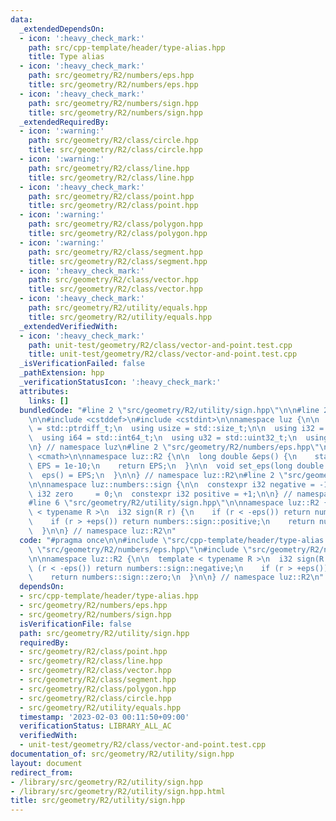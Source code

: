 ```yaml
---
data:
  _extendedDependsOn:
  - icon: ':heavy_check_mark:'
    path: src/cpp-template/header/type-alias.hpp
    title: Type alias
  - icon: ':heavy_check_mark:'
    path: src/geometry/R2/numbers/eps.hpp
    title: src/geometry/R2/numbers/eps.hpp
  - icon: ':heavy_check_mark:'
    path: src/geometry/R2/numbers/sign.hpp
    title: src/geometry/R2/numbers/sign.hpp
  _extendedRequiredBy:
  - icon: ':warning:'
    path: src/geometry/R2/class/circle.hpp
    title: src/geometry/R2/class/circle.hpp
  - icon: ':warning:'
    path: src/geometry/R2/class/line.hpp
    title: src/geometry/R2/class/line.hpp
  - icon: ':heavy_check_mark:'
    path: src/geometry/R2/class/point.hpp
    title: src/geometry/R2/class/point.hpp
  - icon: ':warning:'
    path: src/geometry/R2/class/polygon.hpp
    title: src/geometry/R2/class/polygon.hpp
  - icon: ':warning:'
    path: src/geometry/R2/class/segment.hpp
    title: src/geometry/R2/class/segment.hpp
  - icon: ':heavy_check_mark:'
    path: src/geometry/R2/class/vector.hpp
    title: src/geometry/R2/class/vector.hpp
  - icon: ':heavy_check_mark:'
    path: src/geometry/R2/utility/equals.hpp
    title: src/geometry/R2/utility/equals.hpp
  _extendedVerifiedWith:
  - icon: ':heavy_check_mark:'
    path: unit-test/geometry/R2/class/vector-and-point.test.cpp
    title: unit-test/geometry/R2/class/vector-and-point.test.cpp
  _isVerificationFailed: false
  _pathExtension: hpp
  _verificationStatusIcon: ':heavy_check_mark:'
  attributes:
    links: []
  bundledCode: "#line 2 \"src/geometry/R2/utility/sign.hpp\"\n\n#line 2 \"src/cpp-template/header/type-alias.hpp\"\
    \n\n#include <cstddef>\n#include <cstdint>\n\nnamespace luz {\n\n  using isize\
    \ = std::ptrdiff_t;\n  using usize = std::size_t;\n\n  using i32 = std::int32_t;\n\
    \  using i64 = std::int64_t;\n  using u32 = std::uint32_t;\n  using u64 = std::uint64_t;\n\
    \n} // namespace luz\n#line 2 \"src/geometry/R2/numbers/eps.hpp\"\n\n#include\
    \ <cmath>\n\nnamespace luz::R2 {\n\n  long double &eps() {\n    static long double\
    \ EPS = 1e-10;\n    return EPS;\n  }\n\n  void set_eps(long double EPS) {\n  \
    \  eps() = EPS;\n  }\n\n} // namespace luz::R2\n#line 2 \"src/geometry/R2/numbers/sign.hpp\"\
    \n\nnamespace luz::numbers::sign {\n\n  constexpr i32 negative = -1;\n  constexpr\
    \ i32 zero     = 0;\n  constexpr i32 positive = +1;\n\n} // namespace luz::numbers::sign\n\
    #line 6 \"src/geometry/R2/utility/sign.hpp\"\n\nnamespace luz::R2 {\n\n  template\
    \ < typename R >\n  i32 sign(R r) {\n    if (r < -eps()) return numbers::sign::negative;\n\
    \    if (r > +eps()) return numbers::sign::positive;\n    return numbers::sign::zero;\n\
    \  }\n\n} // namespace luz::R2\n"
  code: "#pragma once\n\n#include \"src/cpp-template/header/type-alias.hpp\"\n#include\
    \ \"src/geometry/R2/numbers/eps.hpp\"\n#include \"src/geometry/R2/numbers/sign.hpp\"\
    \n\nnamespace luz::R2 {\n\n  template < typename R >\n  i32 sign(R r) {\n    if\
    \ (r < -eps()) return numbers::sign::negative;\n    if (r > +eps()) return numbers::sign::positive;\n\
    \    return numbers::sign::zero;\n  }\n\n} // namespace luz::R2\n"
  dependsOn:
  - src/cpp-template/header/type-alias.hpp
  - src/geometry/R2/numbers/eps.hpp
  - src/geometry/R2/numbers/sign.hpp
  isVerificationFile: false
  path: src/geometry/R2/utility/sign.hpp
  requiredBy:
  - src/geometry/R2/class/point.hpp
  - src/geometry/R2/class/line.hpp
  - src/geometry/R2/class/vector.hpp
  - src/geometry/R2/class/segment.hpp
  - src/geometry/R2/class/polygon.hpp
  - src/geometry/R2/class/circle.hpp
  - src/geometry/R2/utility/equals.hpp
  timestamp: '2023-02-03 00:11:50+09:00'
  verificationStatus: LIBRARY_ALL_AC
  verifiedWith:
  - unit-test/geometry/R2/class/vector-and-point.test.cpp
documentation_of: src/geometry/R2/utility/sign.hpp
layout: document
redirect_from:
- /library/src/geometry/R2/utility/sign.hpp
- /library/src/geometry/R2/utility/sign.hpp.html
title: src/geometry/R2/utility/sign.hpp
---
```


